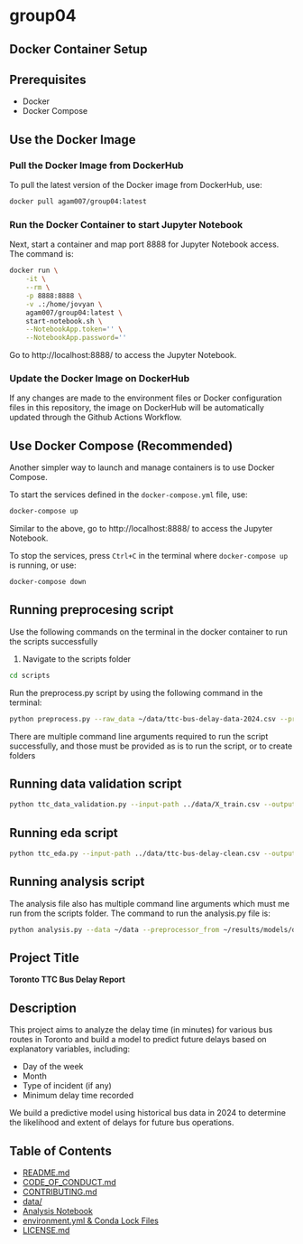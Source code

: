 # group04

## Docker Container Setup

## Prerequisites
- Docker
- Docker Compose

## Use the Docker Image

### Pull the Docker Image from DockerHub
To pull the latest version of the Docker image from DockerHub, use:

```bash
docker pull agam007/group04:latest
```

### Run the Docker Container to start Jupyter Notebook
Next, start a container and map port 8888 for Jupyter Notebook access. The command is:

```bash
docker run \
    -it \
    --rm \
    -p 8888:8888 \
    -v .:/home/jovyan \
    agam007/group04:latest \
    start-notebook.sh \
    --NotebookApp.token='' \
    --NotebookApp.password=''
```

Go to http://localhost:8888/ to access the Jupyter Notebook.

### Update the Docker Image on DockerHub
If any changes are made to the environment files or Docker configuration files in this repository, the image on DockerHub will be automatically updated through the Github Actions Workflow.

## Use Docker Compose (Recommended)
Another simpler way to launch and manage containers is to use Docker Compose.

To start the services defined in the `docker-compose.yml` file, use:

```bash
docker-compose up
```

Similar to the above, go to http://localhost:8888/ to access the Jupyter Notebook.

To stop the services, press `Ctrl+C` in the terminal where `docker-compose up` is running, or use:

```bash
docker-compose down
```

## Running preprocesing script

Use the following commands on the terminal in the docker container to run the scripts successfully

1) Navigate to the scripts folder

```bash
cd scripts
```
Run the preprocess.py script by using the following command in the terminal:
```bash
python preprocess.py --raw_data ~/data/ttc-bus-delay-data-2024.csv --preprocessed_data ~/data --preprocessor_loc ~/results/models/
```
There are multiple command line arguments required to run the script successfully, and those must be provided as is to run the script, or to create folders

## Running data validation script

```bash
python ttc_data_validation.py --input-path ../data/X_train.csv --output-path ../data/ttc-bus-delay-clean.csv
```

## Running eda script

```bash
python ttc_eda.py --input-path ../data/ttc-bus-delay-clean.csv --output-dir ../results/images
```

## Running analysis script
The analysis file also has multiple command line arguments which must me run from the scripts folder. 
The command to run the analysis.py file is:

```bash
python analysis.py --data ~/data --preprocessor_from ~/results/models/delay_preprocessor.pickle --pipeline ~/results/models --viz ~/results/images/
```

## Project Title
**Toronto TTC Bus Delay Report**

## Description
This project aims to analyze the delay time (in minutes) for various bus routes in Toronto and build a model to predict future delays based on explanatory variables, including:
- Day of the week
- Month
- Type of incident (if any)
- Minimum delay time recorded

We build a predictive model using historical bus data in 2024 to determine the likelihood and extent of delays for future bus operations.

## Table of Contents
- [README.md](https://github.com/UBC-MDS/group04/blob/main/README.md)
- [CODE_OF_CONDUCT.md](https://github.com/UBC-MDS/group04/blob/main/CODE_OF_CONDUCT.md)
- [CONTRIBUTING.md](https://github.com/UBC-MDS/group04/blob/main/CONTRIBUTING.md)
- [data/](https://github.com/UBC-MDS/group04/tree/main/data)
- [Analysis Notebook](https://github.com/UBC-MDS/group04/blob/main/notebooks/analysis.ipynb)
- [environment.yml & Conda Lock Files](https://github.com/UBC-MDS/group04/blob/main/environment.yml)
- [LICENSE.md](https://github.com/UBC-MDS/group04/blob/main/LICENSE)
